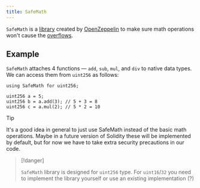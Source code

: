 ```yaml
---
title: SafeMath
---
```


`SafeMath` is a [library](/Knowledge/Web3/solidity/libraries.md) created by [OpenZeppelin](https://www.openzeppelin.com/) to make sure math operations won't cause the [overflows](/Knowledge/Web3/solidity/overflows.md).

## Example

`SafeMath` attaches 4 functions — `add`, `sub`, `mul`, and `div` to native data types. We can access them from `uint256` as follows:

```
using SafeMath for uint256;

uint256 a = 5;
uint256 b = a.add(3); // 5 + 3 = 8
uint256 c = a.mul(2); // 5 * 2 = 10
```

> [!tip]
>
> It's a good idea in general to just use SafeMath instead of the basic math operations. Maybe in a future version of Solidity these will be implemented by default, but for now we have to take extra security precautions in our code.

> [!danger]
>
> `SafeMath` library is designed for `uint256` type. For `uint16`/`32` you need to implement the library yourself or use an existing implementation (?)
